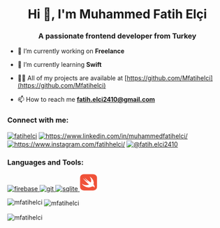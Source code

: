 <h1 align="center">Hi 👋, I'm Muhammed Fatih Elçi</h1>
<h3 align="center">A passionate frontend developer from Turkey</h3>

- 🔭 I’m currently working on **Freelance**

- 🌱 I’m currently learning **Swift**

- 👨‍💻 All of my projects are available at [https://github.com/Mfatihelci](https://github.com/Mfatihelci)

- 📫 How to reach me **fatih.elci2410@gmail.com**

<h3 align="left">Connect with me:</h3>
<p align="left">
<a href="https://twitter.com/fatihelci" target="blank"><img align="center" src="https://raw.githubusercontent.com/rahuldkjain/github-profile-readme-generator/master/src/images/icons/Social/twitter.svg" alt="fatihelci" height="30" width="40" /></a>
<a href="https://www.linkedin.com/in/muhammedfatihelci/" target="blank"><img align="center" src="https://raw.githubusercontent.com/rahuldkjain/github-profile-readme-generator/master/src/images/icons/Social/linked-in-alt.svg" alt="https://www.linkedin.com/in/muhammedfatihelci/" height="30" width="40" /></a>
<a href="https://www.instagram.com/fatihhelci/" target="blank"><img align="center" src="https://raw.githubusercontent.com/rahuldkjain/github-profile-readme-generator/master/src/images/icons/Social/instagram.svg" alt="https://www.instagram.com/fatihhelci/" height="30" width="40" /></a>
<a href="https://medium.com/@fatih.elci2410" target="blank"><img align="center" src="https://raw.githubusercontent.com/rahuldkjain/github-profile-readme-generator/master/src/images/icons/Social/medium.svg" alt="@fatih.elci2410" height="30" width="40" /></a>
</p>

<h3 align="left">Languages and Tools:</h3>
<p align="left"> <a href="https://firebase.google.com/" target="_blank" rel="noreferrer"> <img src="https://www.vectorlogo.zone/logos/firebase/firebase-icon.svg" alt="firebase" width="40" height="40"/> </a> <a href="https://git-scm.com/" target="_blank" rel="noreferrer"> <img src="https://www.vectorlogo.zone/logos/git-scm/git-scm-icon.svg" alt="git" width="40" height="40"/> </a> <a href="https://www.sqlite.org/" target="_blank" rel="noreferrer"> <img src="https://www.vectorlogo.zone/logos/sqlite/sqlite-icon.svg" alt="sqlite" width="40" height="40"/> </a> <a href="https://developer.apple.com/swift/" target="_blank" rel="noreferrer"> <img src="https://raw.githubusercontent.com/devicons/devicon/master/icons/swift/swift-original.svg" alt="swift" width="40" height="40"/> </a> </p>

<p><img align="left" src="https://github-readme-stats.vercel.app/api/top-langs?username=mfatihelci&show_icons=true&locale=en&layout=compact" alt="mfatihelci" /></p>

<p>&nbsp;<img align="center" src="https://github-readme-stats.vercel.app/api?username=mfatihelci&show_icons=true&locale=en" alt="mfatihelci" /></p>

<p><img align="center" src="https://github-readme-streak-stats.herokuapp.com/?user=mfatihelci&" alt="mfatihelci" /></p>
